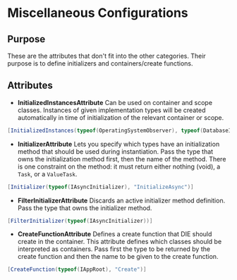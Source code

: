 # Miscellaneous Configurations

## Purpose

These are the attributes that don't fit into the other categories. Their purpose is to define initializers and containers/create functions.

## Attributes

- **InitializedInstancesAttribute** Can be used on container and scope classes. Instances of given implementation types will be created automatically in time of initialization of the relevant container or scope.
```csharp
[InitializedInstances(typeof(OperatingSystemObserver), typeof(DatabaseInitialization))]
```
- **InitializerAttribute** Lets you specify which types have an initialization method that should be used during instantiation. Pass the type that owns the initialization method first, then the name of the method. There is one constraint on the method: it must return either nothing (void), a `Task`, or a `ValueTask`.
```csharp
[Initializer(typeof(IAsyncInitializer), "InitializeAsync")]
```
- **FilterInitializerAttribute** Discards an active initializer method definition. Pass the type that owns the initializer method.
```csharp
[FilterInitializer(typeof(IAsyncInitializer))]
```
- **CreateFunctionAttribute** Defines a create function that DIE should create in the container. This attribute defines which classes should be interpreted as containers. Pass first the type to be returned by the create function and then the name to be given to the create function.
```csharp
[CreateFunction(typeof(IAppRoot), "Create")]
```